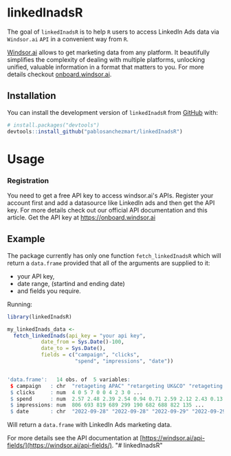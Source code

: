 
# linkedInadsR

<!-- badges: start -->
<!-- badges: end -->

The goal of `linkedInadsR` is to help `R` users to access LinkedIn Ads data via `Windsor.ai` `API` in a convenient way from `R`.

[Windsor.ai](https://windsor.ai/) allows to get marketing data from any platform. It beautifully simplifies the complexity of dealing with multiple platforms, unlocking unified, valuable information in a format that matters to you. For more details checkout [onboard.windsor.ai](https://onboard.windsor.ai/).

## Installation

You can install the development version of `linkedInadsR` from [GitHub](https://github.com/) with:

``` r
# install.packages("devtools")
devtools::install_github("pablosanchezmart/linkedInadsR")
```

# Usage

### Registration

You need to get a free API key to access windsor.ai's APIs. Register your account first and add a datasource like LinkedIn ads and then get the API key. For more details check out our official API documentation and this article. Get the API key at https://onboard.windsor.ai

## Example

The package currently has only one function `fetch_linkedInadsR` which will return a `data.frame` provided that all of the arguments are supplied to it: 

- your API key, 
- date range, (startind and ending date)
- and fields you require.

Running: 

``` r
library(linkedInadsR)

my_linkedInads_data <-
  fetch_linkedInads(api_key = "your api key",
           date_from = Sys.Date()-100,
           date_to = Sys.Date(),
           fields = c("campaign", "clicks",
                      "spend", "impressions", "date")) 
```

```r

'data.frame':	14 obs. of  5 variables:
 $ campaign   : chr  "retageting APAC" "retargeting UK&CO" "retageting APAC" "retargeting UK&CO" ...
 $ clicks     : num  4 0 5 7 0 0 4 2 3 0 ...
 $ spend      : num  2.57 2.48 2.39 2.54 0.94 0.71 2.59 2.12 2.43 0.13 ...
 $ impressions: num  806 693 819 689 299 190 682 688 822 135 ...
 $ date       : chr  "2022-09-28" "2022-09-28" "2022-09-29" "2022-09-29" ...
```

Will return a `data.frame` with LinkedIn Ads marketing data.  

For more details see the API documentation at [https://windsor.ai/api-fields/](https://windsor.ai/api-fields/).
"# linkedInadsR" 
